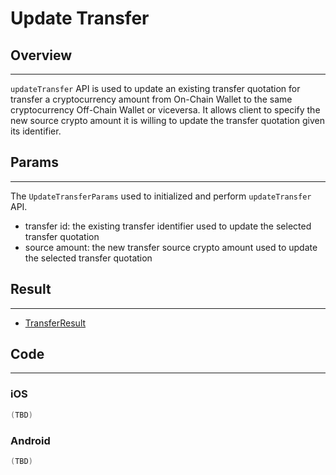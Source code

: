# Update Transfer 

## Overview
---
`updateTransfer` API is used to update an existing transfer quotation for transfer a cryptocurrency amount from On-Chain Wallet to the same cryptocurrency Off-Chain Wallet or viceversa. It allows client to specify the new source crypto amount it is willing to update the transfer quotation given its identifier.

## Params
---
The `UpdateTransferParams` used to initialized and perform `updateTransfer` API.

- transfer id: the existing transfer identifier used to update the selected transfer quotation
- source amount: the new transfer source crypto amount used to update the selected transfer quotation

## Result
---
- [TransferResult](TransferResult.md)

## Code
---
### iOS
```swift
(TBD)
```

### Android
```kotlin
(TBD)
```
